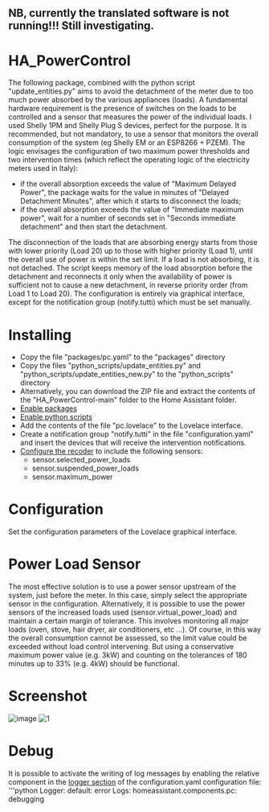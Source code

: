 ## NB, currently the translated software is not running!!! Still investigating.
# HA_PowerControl

The following package, combined with the python script "update_entities.py" aims to avoid the detachment of the meter due to too much power absorbed by the various appliances (loads).
A fundamental hardware requirement is the presence of switches on the loads to be controlled and a sensor that measures the power of the individual loads. 
I used Shelly 1PM and Shelly Plug S devices, perfect for the purpose.
It is recommended, but not mandatory, to use a sensor that monitors the overall consumption of the system (eg Shelly EM or an ESP8266 + PZEM).
The logic envisages the configuration of two maximum power thresholds and two intervention times (which reflect the operating logic of the electricity meters used in Italy):
- if the overall absorption exceeds the value of "Maximum Delayed Power", the package waits for the value in minutes of "Delayed Detachment Minutes", after which it starts to disconnect the loads;
- if the overall absorption exceeds the value of "Immediate maximum power", wait for a number of seconds set in "Seconds immediate detachment" and then start the detachment.

The disconnection of the loads that are absorbing energy starts from those with lower priority (Load 20) up to those with higher priority (Load 1), until the overall use of power is within the set limit. If a load is not absorbing, it is not detached.
The script keeps memory of the load absorption before the detachment and reconnects it only when the availability of power is sufficient not to cause a new detachment, in reverse priority order (from Load 1 to Load 20).
The configuration is entirely via graphical interface, except for the notification group (notify.tutti) which must be set manually.

# Installing

- Copy the file "packages/pc.yaml" to the "packages" directory
- Copy the files "python_scripts/update_entities.py" and "python_scripts/update_entities_new.py" to the "python_scripts" directory
- Alternatively, you can download the ZIP file and extract the contents of the "HA_PowerControl-main" folder to the Home Assistant folder.
- [Enable packages](https://www.home-assistant.io/docs/configuration/packages/)
- [Enable python scripts](https://www.home-assistant.io/integrations/python_script/)
- Add the contents of the file "pc.lovelace" to the Lovelace interface.
- Create a notification group "notify.tutti" in the file "configuration.yaml" and insert the devices that will receive the intervention notifications.
- [Configure the recoder](https://www.home-assistant.io/integrations/recorder/) to include the following sensors:
  - sensor.selected_power_loads
  - sensor.suspended_power_loads
  - sensor.maximum_power

# Configuration
Set the configuration parameters of the Lovelace graphical interface.

# Power Load Sensor
The most effective solution is to use a power sensor upstream of the system, just before the meter. In this case, simply select the appropriate sensor in the configuration.
Alternatively, it is possible to use the power sensors of the increased loads used (sensor.virtual_power_load) and maintain a certain margin of tolerance.
This involves monitoring all major loads (oven, stove, hair dryer, air conditioners, etc ...).
Of course, in this way the overall consumption cannot be assessed, so the limit value could be exceeded without load control intervening.
But using a conservative maximum power value (e.g. 3kW) and counting on the tolerances of 180 minutes up to 33% (e.g. 4kW) should be functional.

# Screenshot
![image](https://user-images.githubusercontent.com/7837288/107847400-773a8c80-6deb-11eb-9c08-90e9998ffe08.png)
![1](https://user-images.githubusercontent.com/7837288/212674703-2ba39593-9dea-4e0d-8f14-76562bd82f96.png)

# Debug

It is possible to activate the writing of log messages by enabling the relative component in the [logger section](https://www.home-assistant.io/integrations/logger/) of the configuration.yaml configuration file:
'''python
Logger:
 default: error
 Logs:
 homeassistant.components.pc: debugging
```
